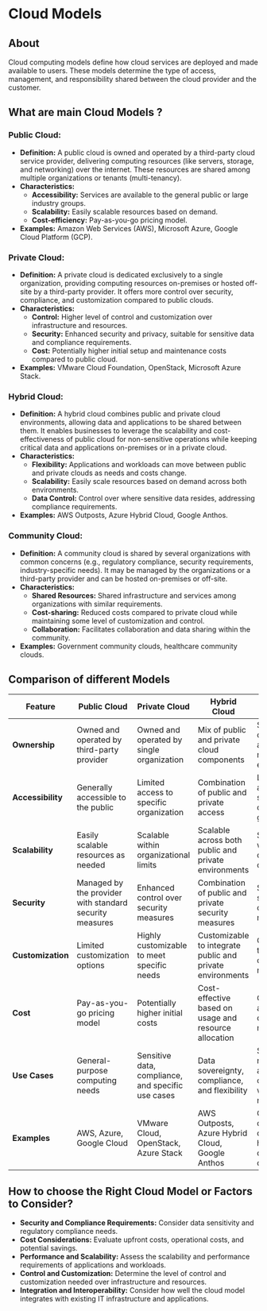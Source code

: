 # Cloud Models

## About

Cloud computing models define how cloud services are deployed and made available to users. These models determine the type of access, management, and responsibility shared between the cloud provider and the customer.

## What are  main Cloud Models ?

### **Public Cloud:**

* **Definition:** A public cloud is owned and operated by a third-party cloud service provider, delivering computing resources (like servers, storage, and networking) over the internet. These resources are shared among multiple organizations or tenants (multi-tenancy).
* **Characteristics:**
  * **Accessibility:** Services are available to the general public or large industry groups.
  * **Scalability:** Easily scalable resources based on demand.
  * **Cost-efficiency:** Pay-as-you-go pricing model.
* **Examples:** Amazon Web Services (AWS), Microsoft Azure, Google Cloud Platform (GCP).

### **Private Cloud:**

* **Definition:** A private cloud is dedicated exclusively to a single organization, providing computing resources on-premises or hosted off-site by a third-party provider. It offers more control over security, compliance, and customization compared to public clouds.
* **Characteristics:**
  * **Control:** Higher level of control and customization over infrastructure and resources.
  * **Security:** Enhanced security and privacy, suitable for sensitive data and compliance requirements.
  * **Cost:** Potentially higher initial setup and maintenance costs compared to public cloud.
* **Examples:** VMware Cloud Foundation, OpenStack, Microsoft Azure Stack.

### **Hybrid Cloud:**

* **Definition:** A hybrid cloud combines public and private cloud environments, allowing data and applications to be shared between them. It enables businesses to leverage the scalability and cost-effectiveness of public cloud for non-sensitive operations while keeping critical data and applications on-premises or in a private cloud.
* **Characteristics:**
  * **Flexibility:** Applications and workloads can move between public and private clouds as needs and costs change.
  * **Scalability:** Easily scale resources based on demand across both environments.
  * **Data Control:** Control over where sensitive data resides, addressing compliance requirements.
* **Examples:** AWS Outposts, Azure Hybrid Cloud, Google Anthos.

### **Community Cloud:**

* **Definition:** A community cloud is shared by several organizations with common concerns (e.g., regulatory compliance, security requirements, industry-specific needs). It may be managed by the organizations or a third-party provider and can be hosted on-premises or off-site.
* **Characteristics:**
  * **Shared Resources:** Shared infrastructure and services among organizations with similar requirements.
  * **Cost-sharing:** Reduced costs compared to private cloud while maintaining some level of customization and control.
  * **Collaboration:** Facilitates collaboration and data sharing within the community.
* **Examples:** Government community clouds, healthcare community clouds.

## Comparison of different Models

<table data-full-width="true"><thead><tr><th width="160">Feature</th><th>Public Cloud</th><th>Private Cloud</th><th>Hybrid Cloud</th><th>Community Cloud</th></tr></thead><tbody><tr><td><strong>Ownership</strong></td><td>Owned and operated by third-party provider</td><td>Owned and operated by single organization</td><td>Mix of public and private cloud components</td><td>Shared ownership among multiple entities</td></tr><tr><td><strong>Accessibility</strong></td><td>Generally accessible to the public</td><td>Limited access to specific organization</td><td>Combination of public and private access</td><td>Limited access to specific community groups</td></tr><tr><td><strong>Scalability</strong></td><td>Easily scalable resources as needed</td><td>Scalable within organizational limits</td><td>Scalable across both public and private environments</td><td>Scalable within community constraints</td></tr><tr><td><strong>Security</strong></td><td>Managed by the provider with standard security measures</td><td>Enhanced control over security measures</td><td>Combination of public and private security measures</td><td>Shared security and compliance measures</td></tr><tr><td><strong>Customization</strong></td><td>Limited customization options</td><td>Highly customizable to meet specific needs</td><td>Customizable to integrate public and private environments</td><td>Customizable to meet community requirements</td></tr><tr><td><strong>Cost</strong></td><td>Pay-as-you-go pricing model</td><td>Potentially higher initial costs</td><td>Cost-effective based on usage and resource allocation</td><td>Cost-sharing among community members</td></tr><tr><td><strong>Use Cases</strong></td><td>General-purpose computing needs</td><td>Sensitive data, compliance, and specific use cases</td><td>Data sovereignty, compliance, and flexibility</td><td>Shared resources among organizations with similar needs</td></tr><tr><td><strong>Examples</strong></td><td>AWS, Azure, Google Cloud</td><td>VMware Cloud, OpenStack, Azure Stack</td><td>AWS Outposts, Azure Hybrid Cloud, Google Anthos</td><td>Government community clouds, healthcare community clouds</td></tr></tbody></table>

## How to choose the Right Cloud Model or **Factors to Consider**?

* **Security and Compliance Requirements:** Consider data sensitivity and regulatory compliance needs.
* **Cost Considerations:** Evaluate upfront costs, operational costs, and potential savings.
* **Performance and Scalability:** Assess the scalability and performance requirements of applications and workloads.
* **Control and Customization:** Determine the level of control and customization needed over infrastructure and resources.
* **Integration and Interoperability:** Consider how well the cloud model integrates with existing IT infrastructure and applications.



